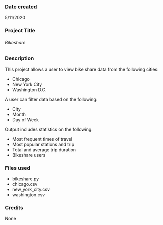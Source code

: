 ### Date created
5/11/2020

### Project Title
###### Bikeshare

### Description
This project allows a user to view bike share data from the following cities:
* Chicago
* New York City
* Washington D.C.

A user can filter data based on the following:
* City
* Month
* Day of Week

Output includes statistics on the following:
* Most frequent times of travel
* Most popular stations and trip
* Total and average trip duration
* Bikeshare users

### Files used
- bikeshare.py
- chicago.csv
- new_york_city.csv
- washington.csv

### Credits
None

